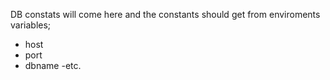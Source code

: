 DB constats will come here and the constants should get from enviroments variables;

- host
- port
- dbname
-etc.